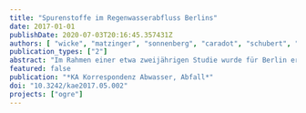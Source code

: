 ```yaml
---
title: "Spurenstoffe im Regenwasserabfluss Berlins"
date: 2017-01-01
publishDate: 2020-07-03T20:16:45.357431Z
authors: [ "wicke", "matzinger", "sonnenberg", "caradot", "schubert", "rouault", "Heinzmann, B.", "Dünnbier, U.", "von Seggern, D." ]
publication_types: ["2"]
abstract: "Im Rahmen einer etwa zweijährigen Studie wurde für Berlin erstmals das Ausmaß der Belastung von Regenabfluss mit Spurenstoffen durch ein einjähriges Monitoringprogramm in Einzugsgebieten unterschiedlicher Stadtstrukturtypen (Altbau, Neubau, Gewerbe, Einfamilienhäuser, Straßen) untersucht. Insgesamt wurden etwa 90 volumenproportionale Mischproben auf über 100 Spurenstoffe analysiert (zum Beispiel Phthalate, Pestizide/ Biozide, Flammschutzmittel, polycyclische aromatische Kohlenwasserstoffe, Schwermetalle), von denen ein Großteil (über 70) detektiert wurde. Die höchsten Konzentrationen an organischen Spurenstoffen wurden für Phthalate gefunden (DIDP - DINP: durchschnittlich über 12 µg/L), während Schwermetalle von Zink dominiert wurden (durchschnittlich 950 µg/L). Für die Mehrzahl der Stoffe gab es dabei signifikante Unterschiede zwischen den Stadtstrukturen. Für einige Substanzen (zum Beispiel DEHP, Carbendazim, einige polycyclische aromatische Kohlenwasserstoffe) wurden im Regenwasserabfluss Umweltqualitätsnormen (UQN) für Gewässer überschritten. Zusätzlich bei Regenwetter in einem Fließgewässer genommene Proben zeigen, dass es auch im Gewässer zur Überschreitung von zulässigen Höchstkonzentrationen (ZHK-UQN) bei Regen kommen kann. Eine Hochrechnung der über das Regenwasser in die Gewässer gelangenden Spurenstofffrachten für Gesamt-Berlin hat ergeben, dass etwa 1,5 Tonnen an organischen Spurenstoffen über Regenabfluss jährlich in die Berliner Gewässer gelangen. Ein Vergleich mit modellierten Frachten abwasserbürtiger Spurenstoffe, die über Kläranlagenablauf in die Berliner Gewässer gelangen, zeigt, dass Frachten regenwasserbürtiger Spurenstoffe in der gleichen Größenordnung wie schmutzwasserbürtige Spurenstoffe liegen können."
featured: false
publication: "*KA Korrespondenz Abwasser, Abfall*"
doi: "10.3242/kae2017.05.002"
projects: ["ogre"]
---
```


